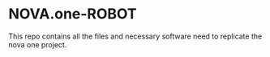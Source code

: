 # NOVA.one-ROBOT
This repo contains all the files and necessary software need to replicate the nova one project.
